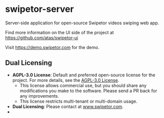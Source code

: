 # swipetor-server

Server-side application for open-source Swipetor videos swiping web app.

Find more information on the UI side of the project at https://github.com/atas/swipetor-ui

Visit https://demo.swipetor.com for the demo.

## Dual Licensing

- **AGPL-3.0 License**: Default and preferred open-source license for the project. For more details, see
  the [AGPL-3.0 License](LICENSE).
    - This license allows commercial use, but you should share any modifications you make to the software. Please send a
      PR back for any improvements.
    - This license restricts multi-tenant or multi-domain usage.
- **Dual Licensing**: Please contact at www.swipetor.com.
- 